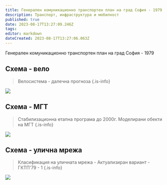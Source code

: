 ```yaml
---
title: Генерален комуникационно транспортен план на град София - 1979
description: Транспорт, инфраструктура и мобилност
published: true
date: 2023-08-17T13:27:09.246Z
tags: 
editor: markdown
dateCreated: 2023-08-17T13:27:06.063Z
---
```


Генерален комуникационно транспортен план на град София - 1979

## Схема - вело
> Велосистема - далечна прогноза
{.is-info}


<img src="https://drive.google.com/uc?id=1DMvRp18gj5hDNWFU-aUNBcxBKMk8y66U"><br>


## Схема - МГТ
> Стабилизационна етапна програма до 2000г. Моделирани обекти на МГТ
{.is-info}


<img src="https://drive.google.com/uc?id=1aEKi3aGk0xOU7mwO2cAKgArGPp1tnyHM"><br>


## Схема - улична мрежа
> Класификация на уличната мрежа - Актуализиран вариант - ГКТП'79 - 1
{.is-info}

<img src="https://drive.google.com/uc?id=1P3UcfTEXsOXtnENrJDRqhU0gjahRnk3V"><br>
